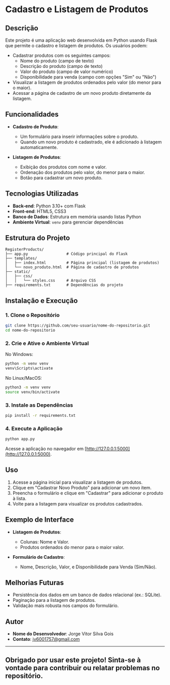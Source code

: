 # Cadastro e Listagem de Produtos

## Descrição

Este projeto é uma aplicação web desenvolvida em Python usando Flask que permite o cadastro e listagem de produtos. Os usuários podem:

- Cadastrar produtos com os seguintes campos:
  - Nome do produto (campo de texto)
  - Descrição do produto (campo de texto)
  - Valor do produto (campo de valor numérico)
  - Disponibilidade para venda (campo com opções "Sim" ou "Não")
- Visualizar a listagem de produtos ordenados pelo valor (do menor para o maior).
- Acessar a página de cadastro de um novo produto diretamente da listagem.

## Funcionalidades

- **Cadastro de Produto**:

  - Um formulário para inserir informações sobre o produto.
  - Quando um novo produto é cadastrado, ele é adicionado à listagem automaticamente.

- **Listagem de Produtos**:

  - Exibição dos produtos com nome e valor.
  - Ordenação dos produtos pelo valor, do menor para o maior.
  - Botão para cadastrar um novo produto.

## Tecnologias Utilizadas

- **Back-end**: Python 3.10+ com Flask
- **Front-end**: HTML5, CSS3
- **Banco de Dados**: Estrutura em memória usando listas Python
- **Ambiente Virtual**: `venv` para gerenciar dependências

## Estrutura do Projeto

```
RegisterProducts/
├── app.py                 # Código principal do Flask
├── templates/
│   ├── index.html         # Página principal (listagem de produtos)
│   └── novo_produto.html  # Página de cadastro de produtos
├── static/
│   ├── css/
│   │   └── styles.css     # Arquivo CSS
├── requirements.txt       # Dependências do projeto
```

## Instalação e Execução

### 1. Clone o Repositório

```bash
git clone https://github.com/seu-usuario/nome-do-repositorio.git
cd nome-do-repositorio
```

### 2. Crie e Ative o Ambiente Virtual

No Windows:

```bash
python -m venv venv
venv\Scripts\activate
```

No Linux/MacOS:

```bash
python3 -m venv venv
source venv/bin/activate
```

### 3. Instale as Dependências

```bash
pip install -r requirements.txt
```

### 4. Execute a Aplicação

```bash
python app.py
```

Acesse a aplicação no navegador em [http://127.0.0.1:5000](http://127.0.0.1:5000).

## Uso

1. Acesse a página inicial para visualizar a listagem de produtos.
2. Clique em "Cadastrar Novo Produto" para adicionar um novo item.
3. Preencha o formulário e clique em "Cadastrar" para adicionar o produto à lista.
4. Volte para a listagem para visualizar os produtos cadastrados.

## Exemplo de Interface

- **Listagem de Produtos**:

  - Colunas: Nome e Valor.
  - Produtos ordenados do menor para o maior valor.

- **Formulário de Cadastro**:

  - Nome, Descrição, Valor, e Disponibilidade para Venda (Sim/Não).

## Melhorias Futuras

- Persistência dos dados em um banco de dados relacional (ex.: SQLite).
- Paginação para a listagem de produtos.
- Validação mais robusta nos campos do formulário.

## Autor

- **Nome do Desenvolvedor**: Jorge Vitor Silva Gois
- **Contato**: jv6001757@gmail.com

---

## Obrigado por usar este projeto! Sinta-se à vontade para contribuir ou relatar problemas no repositório.

